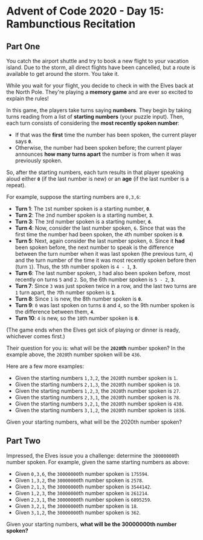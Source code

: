 # Advent of Code 2020 - Day 15: Rambunctious Recitation

## Part One

You catch the airport shuttle and try to book a new flight to your vacation
island. Due to the storm, all direct flights have been cancelled, but a route
is available to get around the storm. You take it.

While you wait for your flight, you decide to check in with the Elves back at
the North Pole. They're playing a **memory game** and are ever so excited to
explain the rules!

In this game, the players take turns saying **numbers**. They begin by taking
turns reading from a list of **starting numbers** (your puzzle input). Then,
each turn consists of considering the **most recently spoken number**:

- If that was the **first** time the number has been spoken, the current
  player says **`0`**.
- Otherwise, the number had been spoken before; the current player announces
  **how many turns apart** the number is from when it was previously spoken.

So, after the starting numbers, each turn results in that player speaking aloud
either **`0`** (if the last number is new) or an **age** (if the last number is
a repeat).

For example, suppose the starting numbers are `0,3,6`:

- **Turn 1**: The `1`st number spoken is a starting number, **`0`**.
- **Turn 2**: The `2`nd number spoken is a starting number, **`3`**.
- **Turn 3**: The `3`rd number spoken is a starting number, **`6`**.
- **Turn 4**: Now, consider the last number spoken, `6`. Since that was the 
  first time the number had been spoken, the `4`th number spoken is **`0`**.
- **Turn 5**: Next, again consider the last number spoken, `0`. Since it **had**
  been spoken before, the next number to speak is the difference between the turn
  number when it was last spoken (the previous turn, `4`) and the turn number of
  the time it was most recently spoken before then (turn `1`). Thus, the `5`th
  number spoken is `4 - 1`, **`3`**.
- **Turn 6**: The last number spoken, `3` had also been spoken before, most
  recently on turns `5` and `2`. So, the 6th number spoken is `5 - 2`, **`3`**.
- **Turn 7**: Since `3` was just spoken twice in a row, and the last two turns
  are `1` turn apart, the `7`th number spoken is **`1`**.
- **Turn 8**: Since `1` is new, the 8th number spoken is **`0`**.
- **Turn 9**: `0` was last spoken on turns `8` and `4`, so the 9th number spoken
  is the difference between them, **`4`**.
- **Turn 10**: `4` is new, so the `10`th number spoken is **`0`**.

(The game ends when the Elves get sick of playing or dinner is ready, whichever
comes first.)

Their question for you is: what will be the **`2020`th** number spoken? In the
example above, the `2020`th number spoken will be `436`.

Here are a few more examples:

- Given the starting numbers `1,3,2`, the `2020`th number spoken is `1`.
- Given the starting numbers `2,1,3`, the `2020`th number spoken is `10`.
- Given the starting numbers `1,2,3`, the `2020`th number spoken is `27`.
- Given the starting numbers `2,3,1`, the `2020`th number spoken is `78`.
- Given the starting numbers `3,2,1`, the `2020`th number spoken is `438`.
- Given the starting numbers `3,1,2`, the `2020`th number spoken is `1836`.

Given your starting numbers, what will be the 2020th number spoken?

## Part Two

Impressed, the Elves issue you a challenge: determine the `30000000`th number
spoken. For example, given the same starting numbers as above:

- Given `0,3,6`, the `30000000`th number spoken is `175594`.
- Given `1,3,2`, the `30000000`th number spoken is `2578`.
- Given `2,1,3`, the `30000000`th number spoken is `3544142`.
- Given `1,2,3`, the `30000000`th number spoken is `261214`.
- Given `2,3,1`, the `30000000`th number spoken is `6895259`.
- Given `3,2,1`, the `30000000`th number spoken is `18`.
- Given `3,1,2`, the `30000000`th number spoken is `362`.

Given your starting numbers, **what will be the 30000000th number spoken?**
